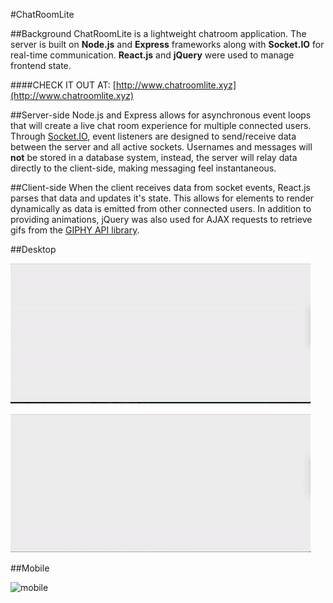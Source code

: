 #ChatRoomLite

##Background
ChatRoomLite is a lightweight chatroom application. The server is built on **Node.js** and **Express** frameworks along with **Socket.IO** for real-time communication. **React.js** and **jQuery** were used to manage frontend state.

####CHECK IT OUT AT: [http://www.chatroomlite.xyz](http://www.chatroomlite.xyz)

##Server-side
Node.js and Express allows for asynchronous event loops that will create a live chat room experience for multiple connected users. Through [Socket.IO](http://socket.io/), event listeners are designed to send/receive data between the server and all active sockets. Usernames and messages will **not** be stored in a database system, instead, the server will relay data directly to the client-side, making messaging feel instantaneous.

##Client-side
When the client receives data from socket events, React.js parses that data and updates it's state. This allows for elements to render dynamically as data is emitted from other connected users. In addition to providing animations, jQuery was also used for AJAX requests to retrieve gifs from the [GIPHY API library](https://github.com/Giphy/GiphyAPI).

##Desktop

![login](/docs/login.gif)


![gif-input](/docs/gif-input.gif)

##Mobile

![mobile](/docs/mobile.gif)

